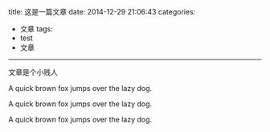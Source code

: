 title: 这是一篇文章
date: 2014-12-29 21:06:43
categories:
- 文章
tags:
- test
- 文章
---
文章是个小贱人

A quick brown fox jumps over the lazy dog.

A quick brown fox jumps over the lazy dog.

A quick brown fox jumps over the lazy dog.
